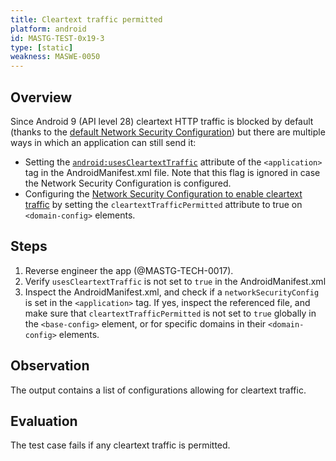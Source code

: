 ```yaml
---
title: Cleartext traffic permitted
platform: android
id: MASTG-TEST-0x19-3
type: [static]
weakness: MASWE-0050
---
```


## Overview

Since Android 9 (API level 28) cleartext HTTP traffic is blocked by default (thanks to the [default Network Security Configuration](../../../Document/0x05g-Testing-Network-Communication.md#default-configurations)) but there are multiple ways in which an application can still send it:

- Setting the [`android:usesCleartextTraffic`](https://developer.android.com/guide/topics/manifest/application-element#usesCleartextTraffic "Android documentation - usesCleartextTraffic flag") attribute of the `<application>` tag in the AndroidManifest.xml file. Note that this flag is ignored in case the Network Security Configuration is configured.
- Configuring the [Network Security Configuration to enable cleartext traffic](https://developer.android.com/privacy-and-security/security-config#CleartextTrafficPermitted) by setting the `cleartextTrafficPermitted` attribute to true on `<domain-config>` elements.

## Steps

1. Reverse engineer the app (@MASTG-TECH-0017).
2. Verify `usesCleartextTraffic` is not set to `true` in the AndroidManifest.xml
3. Inspect the AndroidManifest.xml, and check if a `networkSecurityConfig` is set in the `<application>` tag. If yes, inspect the referenced file, and make sure that `cleartextTrafficPermitted` is not set to `true` globally in the `<base-config>` element, or for specific domains in their `<domain-config>` elements.

## Observation

The output contains a list of configurations allowing for cleartext traffic.

## Evaluation

The test case fails if any cleartext traffic is permitted.
